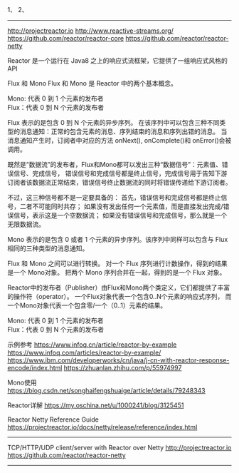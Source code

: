 1、
2、

---------------------------------------------------------------------------------------------------------------------

http://projectreactor.io
http://www.reactive-streams.org/
https://github.com/reactor/reactor-core
https://github.com/reactor/reactor-netty

Reactor 是一个运行在 Java8 之上的响应式流框架，它提供了一组响应式风格的 API


Flux 和 Mono
Flux 和 Mono 是 Reactor 中的两个基本概念。

Mono: 代表 0 到 1 个元素的发布者  
Flux：代表 0 到 N 个元素的发布者  


Flux 表示的是包含 0 到 N 个元素的异步序列。
在该序列中可以包含三种不同类型的消息通知：正常的包含元素的消息、序列结束的消息和序列出错的消息。
当消息通知产生时，订阅者中对应的方法 onNext(), onComplete()和 onError()会被调用。

既然是“数据流”的发布者，Flux和Mono都可以发出三种“数据信号”：元素值、错误信号、完成信号，
错误信号和完成信号都是终止信号，完成信号用于告知下游订阅者该数据流正常结束，错误信号终止数据流的同时将错误传递给下游订阅者。

不过，这三种信号都不是一定要具备的：
    首先，错误信号和完成信号都是终止信号，二者不可能同时共存；
    如果没有发出任何一个元素值，而是直接发出完成/错误信号，表示这是一个空数据流；
    如果没有错误信号和完成信号，那么就是一个无限数据流。


Mono 表示的是包含 0 或者 1 个元素的异步序列。该序列中同样可以包含与 Flux 相同的三种类型的消息通知。

Flux 和 Mono 之间可以进行转换。
对一个 Flux 序列进行计数操作，得到的结果是一个 Mono<Long>对象。
把两个 Mono 序列合并在一起，得到的是一个 Flux 对象。


Reactor中的发布者（Publisher）由Flux和Mono两个类定义，它们都提供了丰富的操作符（operator）。
一个Flux对象代表一个包含0..N个元素的响应式序列，
而一个Mono对象代表一个包含零/一个（0..1）元素的结果。

Mono: 代表 0 到 1 个元素的发布者  
Flux：代表 0 到 N 个元素的发布者  






示例参考
https://www.infoq.cn/article/reactor-by-example
https://www.infoq.com/articles/reactor-by-example/
https://www.ibm.com/developerworks/cn/java/j-cn-with-reactor-response-encode/index.html
https://zhuanlan.zhihu.com/p/55974997


Mono使用
https://blog.csdn.net/songhaifengshuaige/article/details/79248343


Reactor详解
https://my.oschina.net/u/1000241/blog/3125451


Reactor Netty Reference Guide
https://projectreactor.io/docs/netty/release/reference/index.html


---------------------------------------------------------------------------------------------------------------------


TCP/HTTP/UDP client/server with Reactor over Netty http://projectreactor.io
https://github.com/reactor/reactor-netty


---------------------------------------------------------------------------------------------------------------------